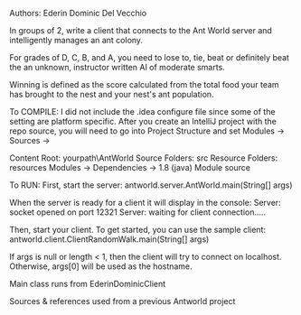 Authors:
Ederin 
Dominic Del Vecchio

In groups of 2, write a client that connects to the Ant World server and intelligently manages an ant colony.

For grades of D, C, B, and A, you need to lose to, tie, beat or definitely beat the an unknown, instructor written AI of moderate smarts.

Winning is defined as the score calculated from the total food your team has brought to the nest and your nest's ant population.

To COMPILE:
I did not include the .idea configure file since some of the setting are platform specific.
After you create an IntelliJ project with the repo source, you will need to go into Project Structure and set
Modules -> Sources ->

Content Root: yourpath\AntWorld
Source Folders: src
Resource Folders: resources
Modules -> Dependencies -> 
1.8 (java)
Module source

To RUN:
First, start the server:
antworld.server.AntWorld.main(String[] args)


When the server is ready for a client it will display in the console:
Server: socket opened on port 12321
Server: waiting for client connection.....

Then, start your client. To get started, you can use the sample client:
antworld.client.ClientRandomWalk.main(String[] args)

If args is null or length < 1, then the client will try to connect on localhost. Otherwise, args[0] will be used as the hostname.

Main class runs from EderinDominicClient

Sources & references used from a previous Antworld project
  
